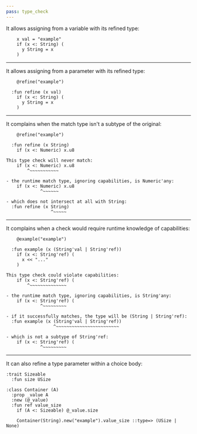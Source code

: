 ```yaml
---
pass: type_check
---
```


It allows assigning from a variable with its refined type:

```mare
    x val = "example"
    if (x <: String) (
      y String = x
    )
```

---

It allows assigning from a parameter with its refined type:

```mare
    @refine("example")

  :fun refine (x val)
    if (x <: String) (
      y String = x
    )
```

---

It complains when the match type isn't a subtype of the original:

```mare
    @refine("example")

  :fun refine (x String)
    if (x <: Numeric) x.u8
```
```error
This type check will never match:
    if (x <: Numeric) x.u8
        ^~~~~~~~~~~~

- the runtime match type, ignoring capabilities, is Numeric'any:
    if (x <: Numeric) x.u8
             ^~~~~~~

- which does not intersect at all with String:
  :fun refine (x String)
                 ^~~~~~
```

---

It complains when a check would require runtime knowledge of capabilities:

```mare
    @example("example")

  :fun example (x (String'val | String'ref))
    if (x <: String'ref) (
      x << "..."
    )
```
```error
This type check could violate capabilities:
    if (x <: String'ref) (
        ^~~~~~~~~~~~~~~

- the runtime match type, ignoring capabilities, is String'any:
    if (x <: String'ref) (
             ^~~~~~~~~~

- if it successfully matches, the type will be (String | String'ref):
  :fun example (x (String'val | String'ref))
                  ^~~~~~~~~~~~~~~~~~~~~~~~~

- which is not a subtype of String'ref:
    if (x <: String'ref) (
             ^~~~~~~~~~
```

---

It can also refine a type parameter within a choice body:

```mare
:trait Sizeable
  :fun size USize

:class Container (A)
  :prop _value A
  :new (@_value)
  :fun ref value_size
    if (A <: Sizeable) @_value.size
```
```mare
    Container(String).new("example").value_size ::type=> (USize | None)
```
